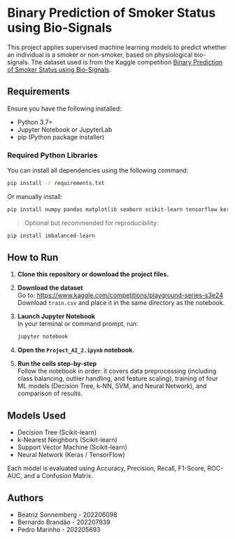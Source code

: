 # Binary Prediction of Smoker Status using Bio-Signals

This project applies supervised machine learning models to predict whether an individual is a smoker or non-smoker, based on physiological bio-signals. The dataset used is from the Kaggle competition [Binary Prediction of Smoker Status using Bio-Signals](https://www.kaggle.com/competitions/playground-series-s3e24).

## Requirements

Ensure you have the following installed:

- Python 3.7+
- Jupyter Notebook or JupyterLab
- pip (Python package installer)

### Required Python Libraries

You can install all dependencies using the following command:

```bash
pip install -r requirements.txt
```

Or manually install:

```bash
pip install numpy pandas matplotlib seaborn scikit-learn tensorflow keras
```

> Optional but recommended for reproducibility:
```bash
pip install imbalanced-learn
```

## How to Run

1. **Clone this repository or download the project files.**

2. **Download the dataset**  
   Go to: https://www.kaggle.com/competitions/playground-series-s3e24  
   Download `train.csv` and place it in the same directory as the notebook.

3. **Launch Jupyter Notebook**  
   In your terminal or command prompt, run:

   ```bash
   jupyter notebook
   ```

4. **Open the `Project_AI_2.ipynb` notebook.**

5. **Run the cells step-by-step**  
   Follow the notebook in order: it covers data preprocessing (including class balancing, outlier handling, and feature scaling), training of four ML models (Decision Tree, k-NN, SVM, and Neural Network), and comparison of results.

## Models Used

- Decision Tree (Scikit-learn)
- k-Nearest Neighbors (Scikit-learn)
- Support Vector Machine (Scikit-learn)
- Neural Network (Keras / TensorFlow)

Each model is evaluated using Accuracy, Precision, Recall, F1-Score, ROC-AUC, and a Confusion Matrix.


## Authors

- Beatriz Sonnemberg - 202206098  
- Bernardo Brandão - 202207939  
- Pedro Marinho - 202205693
